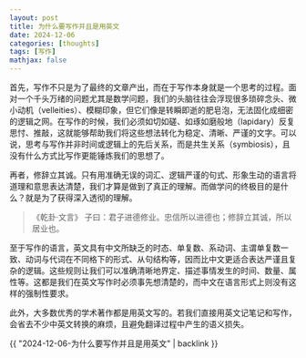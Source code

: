```yaml
---
layout: post
title: 为什么要写作并且是用英文
date: 2024-12-06
categories: [thoughts]
tags: [写作]
mathjax: false
---
```


首先，写作不只是为了最终的文章产出，而在于写作本身就是一个思考的过程。面对一个千头万绪的问题尤其是数学问题，我们的头脑往往会浮现很多琐碎念头、微小动机（velleities）、模糊印象，但它们像是转瞬即逝的肥皂泡，无法固化成细密的逻辑之网。在写作的时候，我们必须如切如磋、如琢如磨般地（lapidary）反复思忖、推敲，这就能够帮助我们将这些想法转化为稳定、清晰、严谨的文字。可以说，思考与写作并非时间或逻辑上的先后关系，而是共生关系（symbiosis），且没有什么方式比写作更能锤炼我们的思想了。

再者，修辞立其诚。只有用准确无误的词汇、逻辑严谨的句式、形象生动的语言将道理和意思表达清楚，我们才算是做到了真正的理解。而做学问的终极目的是什么？就是为了获得深入透彻的理解。

> 《乾卦·文言》 子曰：君子进德修业。忠信所以进德也；修辞立其诚，所以居业也。

至于写作的语言，英文具有中文所缺乏的时态、单复数、系动词、主谓单复数一致、动词与代词在不同格下的形式、从句结构等，因而比中文更适合表达严谨且复杂的逻辑。这些规则让我们可以准确清晰地界定、描述事情发生的时间、数量、属性等。这都是我们在英文写作时必须事先想清楚的，而中文在语言形式上则没有这样的强制性要求。

此外，大多数优秀的学术著作都是用英文写的。若我们直接用英文记笔记和写作，会省去不少中英文转换的麻烦，且避免翻译过程中产生的语义损失。

{{ "2024-12-06-为什么要写作并且是用英文" | backlink }}
